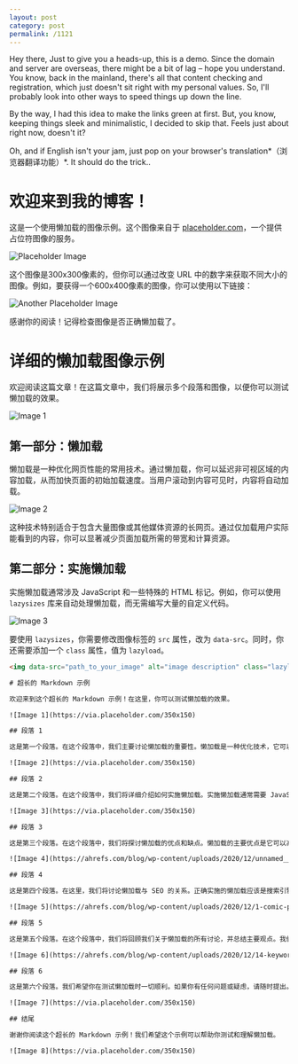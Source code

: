 ```yaml
---
layout: post
category: post
permalink: /1121
---
```



Hey there, Just to give you a heads-up, this is a demo. Since the domain and server are overseas, there might be a bit of lag – hope you understand. You know, back in the mainland, there's all that content checking and registration, which just doesn't sit right with my personal values. So, I'll probably look into other ways to speed things up down the line.

By the way, I had this idea to make the links green at first. But, you know, keeping things sleek and minimalistic, I decided to skip that. Feels just about right now, doesn't it?

Oh, and if English isn't your jam, just pop on your browser's translation*（浏览器翻译功能）*. It should do the trick..



# 欢迎来到我的博客！

这是一个使用懒加载的图像示例。这个图像来自于 [placeholder.com](https://placeholder.com)，一个提供占位符图像的服务。

![Placeholder Image](https://via.placeholder.com/300)

这个图像是300x300像素的，但你可以通过改变 URL 中的数字来获取不同大小的图像。例如，要获得一个600x400像素的图像，你可以使用以下链接：

![Another Placeholder Image](https://via.placeholder.com/600x400)

感谢你的阅读！记得检查图像是否正确懒加载了。




# 详细的懒加载图像示例

欢迎阅读这篇文章！在这篇文章中，我们将展示多个段落和图像，以便你可以测试懒加载的效果。

![Image 1](https://via.placeholder.com/300x200)

## 第一部分：懒加载

懒加载是一种优化网页性能的常用技术。通过懒加载，你可以延迟非可视区域的内容加载，从而加快页面的初始加载速度。当用户滚动到内容可见时，内容将自动加载。

![Image 2](https://via.placeholder.com/300x200)

这种技术特别适合于包含大量图像或其他媒体资源的长网页。通过仅加载用户实际能看到的内容，你可以显著减少页面加载所需的带宽和计算资源。

## 第二部分：实施懒加载

实施懒加载通常涉及 JavaScript 和一些特殊的 HTML 标记。例如，你可以使用 `lazysizes` 库来自动处理懒加载，而无需编写大量的自定义代码。

![Image 3](https://via.placeholder.com/300x200)

要使用 `lazysizes`，你需要修改图像标签的 `src` 属性，改为 `data-src`。同时，你还需要添加一个 `class` 属性，值为 `lazyload`。

```html
<img data-src="path_to_your_image" alt="image description" class="lazyload">```

# 超长的 Markdown 示例

欢迎来到这个超长的 Markdown 示例！在这里，你可以测试懒加载的效果。

![Image 1](https://via.placeholder.com/350x150)

## 段落 1

这是第一个段落。在这个段落中，我们主要讨论懒加载的重要性。懒加载是一种优化技术，它可以提高网站的性能和用户体验。

![Image 2](https://via.placeholder.com/350x150)

## 段落 2

这是第二个段落。在这个段落中，我们将详细介绍如何实施懒加载。实施懒加载通常需要 JavaScript 和一些特殊的 HTML 标记。

![Image 3](https://via.placeholder.com/350x150)

## 段落 3

这是第三个段落。在这个段落中，我们将探讨懒加载的优点和缺点。懒加载的主要优点是它可以减少初次加载页面时需要加载的资源数量。

![Image 4](https://ahrefs.com/blog/wp-content/uploads/2020/12/unnamed___.png)

## 段落 4

这是第四个段落。在这里，我们将讨论懒加载与 SEO 的关系。正确实施的懒加载应该是搜索引擎友好的，因为搜索引擎可以解析和索引懒加载的内容。

![Image 5](https://ahrefs.com/blog/wp-content/uploads/2020/12/1-comic-password-strength.png)

## 段落 5

这是第五个段落。在这个段落中，我们将回顾我们关于懒加载的所有讨论，并总结主要观点。我们希望这个示例对你有所帮助。

![Image 6](https://ahrefs.com/blog/wp-content/uploads/2020/12/14-keyword-distribution-embed.png)

## 段落 6

这是第六个段落。我们希望你在测试懒加载时一切顺利。如果你有任何问题或疑虑，请随时提出。

![Image 7](https://via.placeholder.com/350x150)

## 结尾

谢谢你阅读这个超长的 Markdown 示例！我们希望这个示例可以帮助你测试和理解懒加载。

![Image 8](https://via.placeholder.com/350x150)
